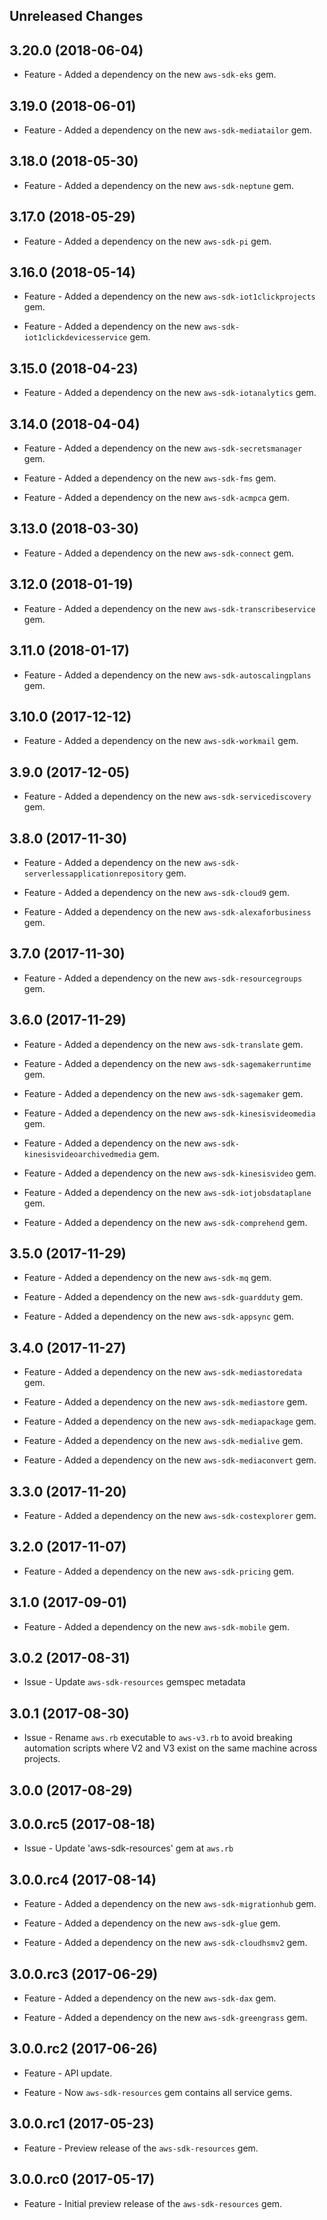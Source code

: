 Unreleased Changes
------------------

3.20.0 (2018-06-04)
------------------

* Feature - Added a dependency on the new `aws-sdk-eks` gem.

3.19.0 (2018-06-01)
------------------

* Feature - Added a dependency on the new `aws-sdk-mediatailor` gem.

3.18.0 (2018-05-30)
------------------

* Feature - Added a dependency on the new `aws-sdk-neptune` gem.

3.17.0 (2018-05-29)
------------------

* Feature - Added a dependency on the new `aws-sdk-pi` gem.

3.16.0 (2018-05-14)
------------------

* Feature - Added a dependency on the new `aws-sdk-iot1clickprojects` gem.

* Feature - Added a dependency on the new `aws-sdk-iot1clickdevicesservice` gem.

3.15.0 (2018-04-23)
------------------

* Feature - Added a dependency on the new `aws-sdk-iotanalytics` gem.

3.14.0 (2018-04-04)
------------------

* Feature - Added a dependency on the new `aws-sdk-secretsmanager` gem.

* Feature - Added a dependency on the new `aws-sdk-fms` gem.

* Feature - Added a dependency on the new `aws-sdk-acmpca` gem.

3.13.0 (2018-03-30)
------------------

* Feature - Added a dependency on the new `aws-sdk-connect` gem.

3.12.0 (2018-01-19)
------------------

* Feature - Added a dependency on the new `aws-sdk-transcribeservice` gem.

3.11.0 (2018-01-17)
------------------

* Feature - Added a dependency on the new `aws-sdk-autoscalingplans` gem.

3.10.0 (2017-12-12)
------------------

* Feature - Added a dependency on the new `aws-sdk-workmail` gem.

3.9.0 (2017-12-05)
------------------

* Feature - Added a dependency on the new `aws-sdk-servicediscovery` gem.

3.8.0 (2017-11-30)
------------------

* Feature - Added a dependency on the new `aws-sdk-serverlessapplicationrepository` gem.

* Feature - Added a dependency on the new `aws-sdk-cloud9` gem.

* Feature - Added a dependency on the new `aws-sdk-alexaforbusiness` gem.

3.7.0 (2017-11-30)
------------------

* Feature - Added a dependency on the new `aws-sdk-resourcegroups` gem.

3.6.0 (2017-11-29)
------------------

* Feature - Added a dependency on the new `aws-sdk-translate` gem.

* Feature - Added a dependency on the new `aws-sdk-sagemakerruntime` gem.

* Feature - Added a dependency on the new `aws-sdk-sagemaker` gem.

* Feature - Added a dependency on the new `aws-sdk-kinesisvideomedia` gem.

* Feature - Added a dependency on the new `aws-sdk-kinesisvideoarchivedmedia` gem.

* Feature - Added a dependency on the new `aws-sdk-kinesisvideo` gem.

* Feature - Added a dependency on the new `aws-sdk-iotjobsdataplane` gem.

* Feature - Added a dependency on the new `aws-sdk-comprehend` gem.

3.5.0 (2017-11-29)
------------------

* Feature - Added a dependency on the new `aws-sdk-mq` gem.

* Feature - Added a dependency on the new `aws-sdk-guardduty` gem.

* Feature - Added a dependency on the new `aws-sdk-appsync` gem.

3.4.0 (2017-11-27)
------------------

* Feature - Added a dependency on the new `aws-sdk-mediastoredata` gem.

* Feature - Added a dependency on the new `aws-sdk-mediastore` gem.

* Feature - Added a dependency on the new `aws-sdk-mediapackage` gem.

* Feature - Added a dependency on the new `aws-sdk-medialive` gem.

* Feature - Added a dependency on the new `aws-sdk-mediaconvert` gem.

3.3.0 (2017-11-20)
------------------

* Feature - Added a dependency on the new `aws-sdk-costexplorer` gem.

3.2.0 (2017-11-07)
------------------

* Feature - Added a dependency on the new `aws-sdk-pricing` gem.

3.1.0 (2017-09-01)
------------------

* Feature - Added a dependency on the new `aws-sdk-mobile` gem.

3.0.2 (2017-08-31)
------------------

* Issue - Update `aws-sdk-resources` gemspec metadata

3.0.1 (2017-08-30)
------------------

* Issue - Rename `aws.rb` executable to `aws-v3.rb` to avoid breaking automation scripts where V2 and V3 exist on the same machine across projects.

3.0.0 (2017-08-29)
------------------

3.0.0.rc5 (2017-08-18)
------------------

* Issue - Update 'aws-sdk-resources' gem at `aws.rb`

3.0.0.rc4 (2017-08-14)
------------------

* Feature - Added a dependency on the new `aws-sdk-migrationhub` gem.

* Feature - Added a dependency on the new `aws-sdk-glue` gem.

* Feature - Added a dependency on the new `aws-sdk-cloudhsmv2` gem.

3.0.0.rc3 (2017-06-29)
------------------

* Feature - Added a dependency on the new `aws-sdk-dax` gem.

* Feature - Added a dependency on the new `aws-sdk-greengrass` gem.

3.0.0.rc2 (2017-06-26)
------------------

* Feature - API update.

* Feature - Now `aws-sdk-resources` gem contains all service gems.

3.0.0.rc1 (2017-05-23)
------------------

* Feature - Preview release of the `aws-sdk-resources` gem.

3.0.0.rc0 (2017-05-17)
------------------

* Feature - Initial preview release of the `aws-sdk-resources` gem.

